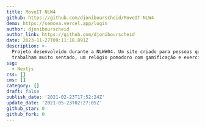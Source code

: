 ```yaml
---
title: MoveIT NLW4
github: https://github.com/djonibourscheid/MoveIT-NLW4
demo: https://semova.vercel.app/login
author: djonibourscheid
author_link: https://github.com/djonibourscheid
date: 2023-11-27T09:11:18.891Z
description: >-
  Projeto desenvolvido durante a NLW#04. Um site criado para pessoas que
  trabalham muito sentado, um relógio pomodoro com gamificação e exercícios
ssg:
  - Nextjs
css: []
cms: []
category: []
draft: false
publish_date: '2021-02-23T17:52:24Z'
update_date: '2021-05-23T02:27:05Z'
github_star: 0
github_fork: 0
---
```

